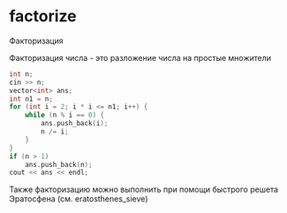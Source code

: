 # factorize

Факторизация

Факторизация числа - это разложение числа на простые множители

```cpp
int n;
cin >> n;
vector<int> ans;
int n1 = n;
for (int i = 2; i * i <= n1; i++) {
    while (n % i == 0) {
        ans.push_back(i);
        n /= i;
    }
}
if (n > 1)
    ans.push_back(n);
cout << ans << endl;
```

Также факторизацию можно выполнить при помощи быстрого решета Эратосфена (см. eratosthenes_sieve)
